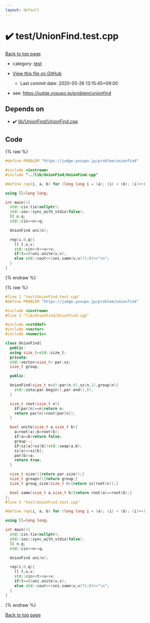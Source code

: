 ```yaml
---
layout: default
---
```


<!-- mathjax config similar to math.stackexchange -->
<script type="text/javascript" async
  src="https://cdnjs.cloudflare.com/ajax/libs/mathjax/2.7.5/MathJax.js?config=TeX-MML-AM_CHTML">
</script>
<script type="text/x-mathjax-config">
  MathJax.Hub.Config({
    TeX: { equationNumbers: { autoNumber: "AMS" }},
    tex2jax: {
      inlineMath: [ ['$','$'] ],
      processEscapes: true
    },
    "HTML-CSS": { matchFontHeight: false },
    displayAlign: "left",
    displayIndent: "2em"
  });
</script>

<script type="text/javascript" src="https://cdnjs.cloudflare.com/ajax/libs/jquery/3.4.1/jquery.min.js"></script>
<script src="https://cdn.jsdelivr.net/npm/jquery-balloon-js@1.1.2/jquery.balloon.min.js" integrity="sha256-ZEYs9VrgAeNuPvs15E39OsyOJaIkXEEt10fzxJ20+2I=" crossorigin="anonymous"></script>
<script type="text/javascript" src="../../assets/js/copy-button.js"></script>
<link rel="stylesheet" href="../../assets/css/copy-button.css" />


# :heavy_check_mark: test/UnionFind.test.cpp

<a href="../../index.html">Back to top page</a>

* category: <a href="../../index.html#098f6bcd4621d373cade4e832627b4f6">test</a>
* <a href="{{ site.github.repository_url }}/blob/master/test/UnionFind.test.cpp">View this file on GitHub</a>
    - Last commit date: 2020-05-26 13:15:45+09:00


* see: <a href="https://judge.yosupo.jp/problem/unionfind">https://judge.yosupo.jp/problem/unionfind</a>


## Depends on

* :heavy_check_mark: <a href="../../library/lib/UnionFind/UnionFind.cpp.html">lib/UnionFind/UnionFind.cpp</a>


## Code

<a id="unbundled"></a>
{% raw %}
```cpp
#define PROBLEM "https://judge.yosupo.jp/problem/unionfind"

#include <iostream>
#include "../lib/UnionFind/UnionFind.cpp"

#define rep(i, a, b) for (long long i = (a); (i) < (b); (i)++)

using ll=long long;

int main(){
  std::cin.tie(nullptr);
  std::ios::sync_with_stdio(false);
  ll n,q;
  std::cin>>n>>q;

  UnionFind uni(n);

  rep(i,0,q){
    ll t,u,v;
    std::cin>>t>>u>>v;
    if(t==0)uni.unite(u,v);
    else std::cout<<(uni.same(u,v)?1:0)<<"\n";
  }
}
```
{% endraw %}

<a id="bundled"></a>
{% raw %}
```cpp
#line 1 "test/UnionFind.test.cpp"
#define PROBLEM "https://judge.yosupo.jp/problem/unionfind"

#include <iostream>
#line 2 "lib/UnionFind/UnionFind.cpp"

#include <cstddef>
#include <vector>
#include <numeric>

class UnionFind{
  public:
  using size_t=std::size_t;
  private:
  std::vector<size_t> par,sz;
  size_t group;

  public:

  UnionFind(size_t n=0):par(n,0),sz(n,1),group(n){
    std::iota(par.begin(),par.end(),0);
  }

  size_t root(size_t n){
    if(par[n]==n)return n;
    return par[n]=root(par[n]);
  }

  bool unite(size_t a,size_t b){
    a=root(a);b=root(b);
    if(a==b)return false;
    group--;
    if(sz[a]<sz[b])std::swap(a,b);
    sz[a]+=sz[b];
    par[b]=a;
    return true;
  }

  size_t size(){return par.size();}
  size_t groups(){return group;}
  size_t group_size(size_t n){return sz[root(n)];}

  bool same(size_t a,size_t b){return root(a)==root(b);}
};
#line 5 "test/UnionFind.test.cpp"

#define rep(i, a, b) for (long long i = (a); (i) < (b); (i)++)

using ll=long long;

int main(){
  std::cin.tie(nullptr);
  std::ios::sync_with_stdio(false);
  ll n,q;
  std::cin>>n>>q;

  UnionFind uni(n);

  rep(i,0,q){
    ll t,u,v;
    std::cin>>t>>u>>v;
    if(t==0)uni.unite(u,v);
    else std::cout<<(uni.same(u,v)?1:0)<<"\n";
  }
}

```
{% endraw %}

<a href="../../index.html">Back to top page</a>

